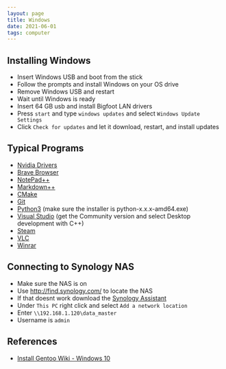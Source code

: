 ```yaml
---
layout: page
title: Windows
date: 2021-06-01
tags: computer
---
```


## Installing Windows

- Insert Windows USB and boot from the stick
- Follow the prompts and install Windows on your OS drive
- Remove Windows USB and restart
- Wait until Windows is ready
- Insert 64 GB usb and install Bigfoot LAN drivers
- Press `start` and type `windows updates` and select `Windows Update Settings`
- Click `Check for updates` and let it download, restart, and install updates

## Typical Programs

- [Nvidia Drivers](https://www.nvidia.com/Download/index.aspx)
- [Brave Browser](https://brave.com/)
- [NotePad++](https://notepad-plus-plus.org/downloads/)
- [Markdown++](https://github.com/Edditoria/markdown-plus-plus)
- [CMake](https://cmake.org/download/)
- [Git](https://git-scm.com/downloads)
- [Python3](https://www.python.org/downloads/) (make sure the installer is python-x.x.x-amd64.exe)
- [Visual Studio](https://visualstudio.microsoft.com/downloads/) (get the Community version and select Desktop development with C++)
- [Steam](https://store.steampowered.com/about/)
- [VLC](https://www.videolan.org/vlc/download-windows.html)
- [Winrar](https://www.rarlab.com/download.htm)

## Connecting to Synology NAS

- Make sure the NAS is on
- Use <http://find.synology.com/> to locate the NAS
- If that doesnt work download the [Synology Assistant](https://www.synology.com/en-us/support/download/DS218+#utilities)
- Under `This PC` right click and select `Add a network location`
- Enter `\\192.168.1.120\data_master`
- Username is `admin`

## References

- [Install Gentoo Wiki - Windows 10](https://wiki.installgentoo.com/wiki/Windows_10)